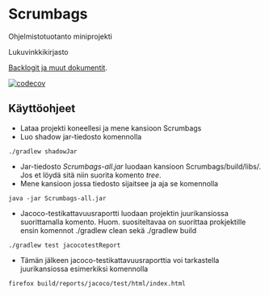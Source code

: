 # Scrumbags
Ohjelmistotuotanto miniprojekti

Lukuvinkkikirjasto<br>

[Backlogit ja muut dokumentit](https://docs.google.com/spreadsheets/d/1cjemOe1V6ia_IiacJ4TIb77QLeIoD4wPJo6hCqYEEDg/edit?usp=sharing).
  
[![codecov](https://codecov.io/gh/Latelaukki/Scrumbags/branch/main/graph/badge.svg)](https://codecov.io/gh/Latelaukki/Scrumbags)

## Käyttöohjeet

* Lataa projekti koneellesi ja mene kansioon Scrumbags
* Luo shadow jar-tiedosto komennolla

```
./gradlew shadowJar
```

* Jar-tiedosto *Scrumbags-all.jar* luodaan kansioon Scrumbags/build/libs/. Jos et löydä sitä niin suorita komento *tree*.
* Mene kansioon jossa tiedosto sijaitsee ja aja se komennolla

```
java -jar Scrumbags-all.jar
```

* Jacoco-testikattavuusraportti luodaan projektin juurikansiossa suorittamalla komento. Huom. suositeltavaa on suorittaa prokjektille ensin komennot ./gradlew clean sekä ./gradlew build

```
./gradlew test jacocotestReport
```

* Tämän jälkeen jacoco-testikattavuusraporttia voi tarkastella juurikansiossa esimerkiksi komennolla

```
firefox build/reports/jacoco/test/html/index.html
```
